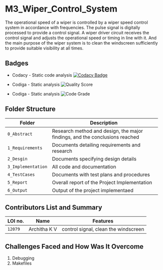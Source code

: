 # M3_Wiper_Control_System

The operational speed of a wiper is controlled by a wiper speed control system in accordance with frequencies. The pulse signal is digitally processed to provide a control signal. A wiper driver circuit receives the control signal and adjusts the operational speed or timing in line with it. And the main purpose of the wiper system is to clean the windscreen sufficiently to provide suitable visibility at all times. 

## Badges

* Codacy - Static code analysis
[![Codacy Badge](https://app.codacy.com/project/badge/Grade/19da301344a34d71b88af20c06094d23)](https://www.codacy.com/gh/ArchithaKV/M3_Wiper_Control_System/dashboard?utm_source=github.com&amp;utm_medium=referral&amp;utm_content=ArchithaKV/M3_Wiper_Control_System&amp;utm_campaign=Badge_Grade)

* Codiga - Static analysis
![Quality Score](https://api.codiga.io/project/33520/score/svg)
 
 
* Codiga - Static analysis
![Code Grade](https://api.codiga.io/project/33520/status/svg)

## Folder Structure
|Folder             | Description |
|-------------------| -----------------------------------------|
| `0_Abstract`   | Research method and design, the major findings, and the conclusions reached|
| `1_Requirements`   | Documents detailing requirements and research|
| `2_Desgin`         | Documents specifying design details|
| `3_Implementation` | All code and documentation|
| `4_TestCases`      | Documents with test plans and procedures|
| `5_Report`       | Overall report of the Project Implementation |
| `6_Output`       | Output of the project implementaed |


## Contributors List and Summary
|LOI no. |  Name   |    Features    |
|-------|---------|----------------|
| `12079` | Architha K V | control signal, clean the windscreen | 


## Challenges Faced and How Was It Overcome

1. Debugging
2. Makefiles

